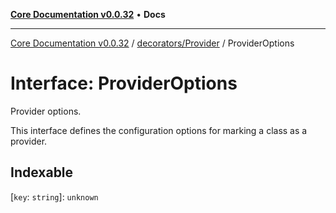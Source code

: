 [**Core Documentation v0.0.32**](../../../README.md) • **Docs**

***

[Core Documentation v0.0.32](../../../modules.md) / [decorators/Provider](../README.md) / ProviderOptions

# Interface: ProviderOptions

Provider options.

This interface defines the configuration options for marking a class as a provider.

## Indexable

 \[`key`: `string`\]: `unknown`
